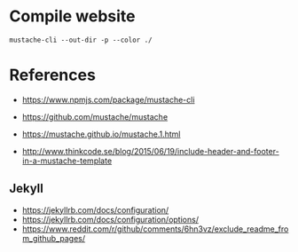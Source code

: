 
# Compile website

```
mustache-cli --out-dir -p --color ./
```

# References
- https://www.npmjs.com/package/mustache-cli
- https://github.com/mustache/mustache
- https://mustache.github.io/mustache.1.html

- http://www.thinkcode.se/blog/2015/06/19/include-header-and-footer-in-a-mustache-template

## Jekyll
- https://jekyllrb.com/docs/configuration/
- https://jekyllrb.com/docs/configuration/options/
- https://www.reddit.com/r/github/comments/6hn3vz/exclude_readme_from_github_pages/
